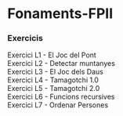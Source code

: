 # Fonaments-FPII
### Exercicis
Exercici L1 - El Joc del Pont  
Exercici L2 - Detectar muntanyes  
Exercici L3 - El Joc dels Daus  
Exercici L4 - Tamagotchi 1.0  
Exercici L5 - Tamagotchi 2.0  
Exercici L6 - Funcions recursives  
Exercici L7 - Ordenar Persones  
